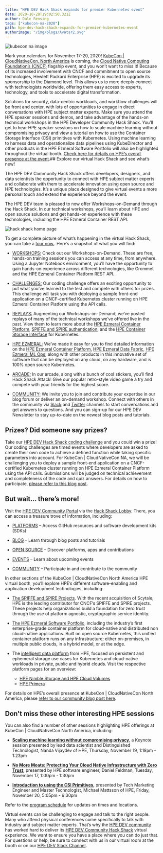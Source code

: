 ```yaml
---
title: "HPE DEV Hack Shack expands for premier Kubernetes event"
date: 2020-10-28T19:02:50.321Z
author: Dale Rensing 
tags: ["kubecon-na-2020"]
path: hpe-dev-hack-shack-expands-for-premier-kubernetes-event
authorimage: "/img/blogs/Avatar2.svg"
---
```

![kubecon na image](https://hpe-developer-portal.s3.amazonaws.com/uploads/media/2020/9/kubecon-na-image-1603912007661.png)

Mark your calendars for November 17-20, 2020! [KubeCon | CloudNativeCon, North America](https://events.linuxfoundation.org/kubecon-cloudnativecon-north-america/) is coming, the [Cloud Native Computing Foundation’s (CNCF)](http://cncf.io/) flagship event, and you won’t want to miss it! Because of its increased involvement with CNCF and commitment to open source technologies, Hewlett Packard Enterprise (HPE) is excited to upgrade its sponsorship to the Diamond level. This allows us to more deeply connect with technologists worldwide, offering them easy access to experts, technology, and tools to accelerate digital transformation.

Solutions for security, data-centric workloads, and workflow challenges will be front and center, with lots of opportunities to engage in direct conversations with HPE subject matter experts. Make sure you attend the HPE speaker sessions and demos, and take advantage of the hands-on technical workshops in the HPE Developer Community Hack Shack. You’ll get to hear HPE speaker sessions on how to scale machine learning without compromising privacy and view a tutorial on how to use the Container Storage Interface (CSI) primitives with Kubernetes. Using machine learning to harness data and operationalize data pipelines using KubeDirector and other products in the HPE Ezmeral Software Portfolio will also be highlighted throughout the virtual booth. [Check here for details on HPE’s overall presence at the event](https://community.hpe.com/t5/hpe-ezmeral-uncut/hpe-showcasing-enterprise-edge-to-cloud-solutions-at-kubecon/ba-p/7107337).## Explore our virtual Hack Shack and see what’s new!

The HPE DEV Community Hack Shack offers developers, designers, and data scientists the opportunity to connect with HPE subject matter experts and collaborate with them to accelerate innovation using open source and HPE technologies. It’s a unique place designed to give virtual events a more personal touch and extend the experience beyond the event.

The HPE DEV team is pleased to now offer Workshops-on-Demand through the Hack Shack. In our technical workshops, you’ll learn about HPE and open source solutions and get hands-on experience with these technologies, including the HPE Ezmeral Container REST API.

![hack shack home page](https://hpe-developer-portal.s3.amazonaws.com/uploads/media/2020/10/hack-shack-home-page-1604432949140.png)

To get a complete picture of what’s happening in the virtual Hack Shack, you can take a [tour now.](https://vimeo.com/444872340). Here’s a snapshot of what you will find:

* [WORKSHOPS:](https://hackshack.hpedev.io/workshops) Check out our Workshops-on-Demand. These are free, hands-on training sessions you can access at any time, from anywhere. Using a Jupyter Notebook environment, you’ll have the opportunity to gain hands-on experience across different technologies, like Grommet and the HPE Ezmeral Container Platform REST API.

* [CHALLENGES:](https://hackshack.hpedev.io/challenges) Our coding challenge offers an exciting opportunity to put what you’ve learned to the test and compete with others for prizes. This challenge will task you with deploying a sample front-end application on a CNCF-certified Kubernetes cluster running on HPE Ezmeral Container Platform using the API calls.

* [REPLAYS:](https://hackshack.hpedev.io/replays) Augmenting our Workshops-on-Demand, we’ve posted replays of many of the technical workshops we’ve offered live in the past. View them to learn more about the [HPE Ezmeral Container Platform](https://hackshack.hpedev.io/replays/1), [SPIFFE and SPIRE authentication](https://hackshack.hpedev.io/replays/5), and the [HPE Container Storage Interface](https://hackshack.hpedev.io/replays/2) for Kubernetes.

* [HPE EZMERAL:](https://hackshack.hpedev.io/ezmeral) We’ve made it easy for you to find detailed information on the [HPE Ezmeral Container Platform](https://developer.hpe.com/platform/hpe-ezmeral-container-platform/home), [HPE Ezmeral Data Fabric](https://developer.hpe.com/platform/hpe-ezmeral-data-fabric/home), [HPE Ezmeral ML Ops](https://www.hpe.com/us/en/solutions/machine-learning-operations.html), along with other products in this innovative set of software that can be deployed on any cloud, on any hardware, and is 100% open source Kubernetes.

* [ARCADE:](https://hackshack.hpedev.io/arcade)  In our arcade, along with a bunch of cool stickers, you’ll find Hack Shack Attack! Give our popular retro-style video game a try and compete with your friends for the highest score.

* [COMMUNITY:](https://hackshack.hpedev.io/community)  We invite you to join and contribute your expertise in our blog forum or deliver an on-demand workshop. Connect with others in the community via [Slack](https://slack.hpedev.io/) and [Twitter](https://twitter.com/HPE_DevCom) channels to start conversations and get answers to questions. And you can sign-up for our HPE DEV Newsletter to stay up-to-date on the newest blog posts and tutorials.

## Prizes? Did someone say prizes?
Take our [HPE DEV Hack Shack coding challenge](https://hackshack.hpedev.io/challenges) and you could win a prize! Our coding challenges are timed events where developers are asked to create their own code to achieve a defined function while taking specific parameters into account. For KubeCon | CloudNativeCon NA, we will be challenging you to deploy a sample front-end application on a CNCF-certified Kubernetes cluster running on HPE Ezmeral Container Platform using the API calls. Submissions will be judged on technical achievement and completeness of the code and quiz answers. For details on how to participate, [please refer to this blog post](https://developer.hpe.com/blog/hpe-dev-hack-shack-coding-challenges-are-you-ready-to-compete).

## But wait… there’s more!
Visit the [HPE DEV Community Portal](https://developer.hpe.com/) via the [Hack Shack Lobby](https://hackshack.hpedev.io/). There, you can access a treasure trove of information, including:

* [PLATFORMS](https://developer.hpe.com/platforms) – Access GitHub resources and software development kits (SDKs)

* [BLOG](https://developer.hpe.com/blog) – Learn through blog posts and tutorials

* [OPEN SOURCE](https://developer.hpe.com/projects) – Discover platforms, apps and contributions

* [EVENTS](https://developer.hpe.com/events) – Learn about upcoming events

* [COMMUNITY](https://developer.hpe.com/community) – Participate in and contribute to the community

In other sections of the KubeCon | CloudNativeCon North America HPE virtual booth, you’ll explore HPE’s different software-enabling and application development technologies, including:

* [The SPIFFE and SPIRE Projects](https://spiffe.io/). With the recent acquisition of Scytale, HPE is the leading contributor for CNCF’s SPIFFE and SPIRE projects. These projects help organizations build a foundation for zero trust through the use of platform agnostic, cryptographic service identity.

* [The HPE Ezmeral Software Portfolio](https://www.hpe.com/us/en/ezmeral.html), including the industry’s first enterprise-grade container platform for cloud-native and distributed non cloud-native applications. Built on open source Kubernetes, this unified container platform runs on any infrastructure; either on-premises, in multiple public clouds, in a hybrid model, or at the edge.

* The [intelligent data platform](https://www.hpe.com/us/en/storage/intelligent-storage.html?chatsrc=ot-en&jumpid=ps_8r5mdg32xs_aid-520023673&gclid=Cj0KCQiAs67yBRC7ARIsAF49CdU6O6Hbaj1lwT8tcrU702BzRnZboWNQILTShb0cCk-eEk7nUjQ-yhMaAv4fEALw_wcB&gclsrc=aw.ds%22%20\t%20%22_blank) from HPE, focused on persistent and ephemeral storage use cases for Kubernetes and cloud-native workloads in private, public and hybrid clouds. Visit the respective platform pages for an overview:
    * [HPE Nimble Storage and HPE Cloud Volumes](https://developer.hpe.com/platform/hpe-nimble-storage/home)
    * [HPE Primera](https://developer.hpe.com/platform/hpe-3par-and-primera/home)

For details on HPE’s overall presence at KubeCon | CloudNativeCon North America, please [refer to our community blog post here](https://community.hpe.com/t5/hpe-ezmeral-uncut/hpe-showcasing-enterprise-edge-to-cloud-solutions-at-kubecon/ba-p/7107337).

## Don't miss these other interesting HPE sessions
You can also find a number of other sessions highlighting HPE offerings at KubeCon | CloudNativeCon North America, including:

* **[Scaling machine learning without compromising privacy]( https://sched.co/eoDy)**, a Keynote session presented by lead data scientist and Distinguished Technologist, Nanda Vijaydev of HPE, Thursday, November 19, 1:18pm - 1:23pm

* **[No More Moats: Protecting Your Cloud Native Infrastructure with Zero Trust](https://kccncna20.sched.com/event/f6jb?iframe=no)**, presented by HPE software engineer, Daniel Feldman, Tuesday, November 17, 1:00pm - 1:30pm

* **[Introduction to using the CSI Primitives](https://kccncna20.sched.com/type/Tutorials/101+%28sessions+for+those+new+to+the+conference+overall+and%2For+beginners+to+the+conference+content)**, presented by Tech Marketing Engineer and Master Technologist, Michael Mattsson of HPE, Friday, November 20, 5:05pm - 6:30pm

Refer to the [program schedule](https://events.linuxfoundation.org/kubecon-cloudnativecon-north-america/program/schedule/) for updates on times and locations.

Virtual events can be challenging to engage and talk to the right people. Many who attend physical conferences come specifically to talk with industry and subject matter experts. That’s why the [HPE DEV community](https://developer.hpe.com/community) has worked hard to deliver its [HPE DEV Community Hack Shack](https://hackshack.hpedev.io/) virtual experience. We want to ensure you have a place where you can do just that. For questions or help, be sure to connect with us in our virtual room at the booth or on our [HPE DEV Slack Channel](https://slack.hpedev.io/).